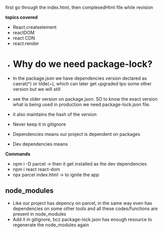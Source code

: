 first go through the index.html, then complexedHtml file while revision

**topics covered**
* React.createelement
* reactDOM
* react CDN
* react.render

#
* # Why do we need package-lock?
* In the package.json we have dependencies version declared as caerat(^) or tilde(~), which can later get upgraded tpo some other version but we will still
* see the older version on package.json. SO to know the exact version what is being used in production we need package-lock.json file.
* it also maintains the hash of the version
* Never keep it in gitignore

* Dependencies means our project is dependent on packages
* Dev dependencies means 

**Commands**
* npm i -D parcel -> then it get installed as the dev dependencies
* npm i react react-dom
* npx parcel index.html  -> to ignite the app



## node_modules

* Like our project has depency on parcel, in the same way even has dependencies on some other tools and all these codes/functions are present in node_modules
* Add it in gitignore, bcz package-lock.json has enough resource to regenerate the node_modules again